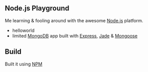 ## Node.js Playground
Me learning & fooling around with the awesome [Node.js](http://nodejs.org/) platform.

  * helloworld
  * limited [MongoDB](http://www.mongodb.org/) app built with [Express](http://expressjs.com/), [Jade](http://jade-lang.com/) & [Mongoose](http://mongoosejs.com/)

## Build

Built it using [NPM](http://npmjs.org/)